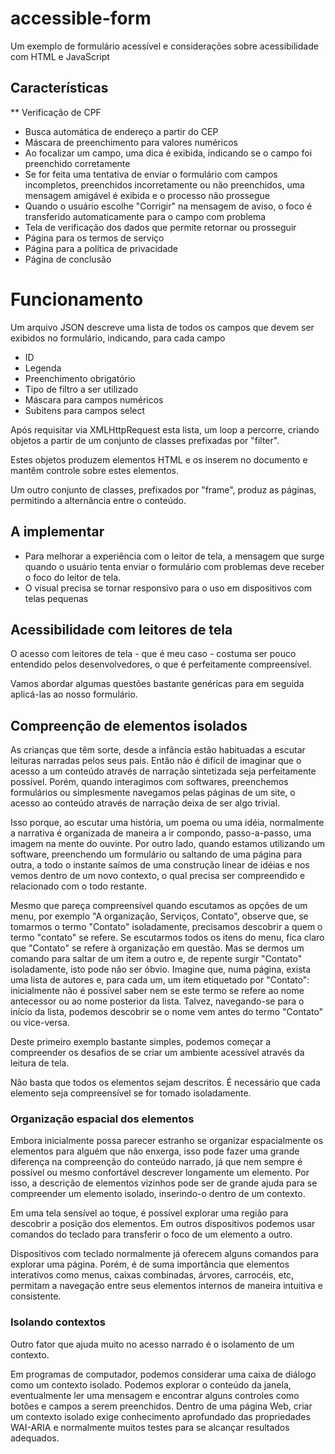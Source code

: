 ﻿# accessible-form

Um exemplo de formulário acessível e considerações sobre acessibilidade com HTML e JavaScript

## Características

** Verificação de CPF
* Busca automática de endereço a partir do CEP
* Máscara de preenchimento para valores numéricos
* Ao focalizar um campo, uma dica é exibida, indicando se o campo foi preenchido corretamente
* Se for feita uma tentativa de enviar o formulário com campos incompletos, preenchidos incorretamente  ou não preenchidos, uma mensagem amigável é exibida e o processo não prossegue
* Quando o usuário escolhe "Corrigir" na mensagem de aviso, o foco é transferido automaticamente para o campo com problema
* Tela de verificação dos dados que permite retornar ou prosseguir
* Página para os termos de serviço
* Página para a política de privacidade
* Página de conclusão

# Funcionamento

Um arquivo JSON descreve uma lista de todos os campos que devem ser exibidos no formulário, indicando, para cada campo 

* ID
* Legenda
* Preenchimento obrigatório
* Tipo de filtro a ser utilizado
* Máscara para campos numéricos
* Subitens para campos select

Após requisitar via XMLHttpRequest esta lista, um loop a percorre, criando objetos a partir de um conjunto de classes prefixadas por "filter".

Estes objetos produzem elementos HTML e os inserem no documento e mantêm controle sobre estes elementos.

Um outro conjunto de classes, prefixados por "frame", produz as páginas, permitindo a alternância entre o conteúdo.

## A implementar

* Para melhorar a experiência com o leitor de tela, a mensagem que surge quando o usuário tenta enviar o formulário com problemas deve receber o foco do leitor de tela.
* O visual precisa se tornar responsivo para o uso em dispositivos com telas pequenas

## Acessibilidade com leitores de tela

O acesso com leitores de tela - que é meu caso - costuma ser pouco entendido pelos desenvolvedores, o que é perfeitamente compreensível.

Vamos abordar algumas questões bastante genéricas para em seguida aplicá-las ao nosso formulário.

## Compreenção de elementos isolados

As crianças que têm sorte, desde a infância estão habituadas a escutar leituras narradas pelos seus pais. Então não é difícil de imaginar que o acesso a um conteúdo através de narração sintetizada seja perfeitamente possível. Porém, quando interagimos com softwares, preenchemos formulários ou simplesmente navegamos pelas páginas de um site, o acesso ao conteúdo através de narração deixa de ser algo trivial.

Isso porque, ao escutar uma história, um poema ou uma idéia, normalmente a narrativa é organizada de maneira a ir compondo, passo-a-passo, uma imagem na mente do ouvinte. Por outro lado, quando estamos utilizando um software, preenchendo um formulário ou saltando de uma página para outra, a todo o instante saímos de uma construção linear de idéias e nos vemos dentro de um novo contexto, o qual precisa ser compreendido e relacionado com o todo restante.

Mesmo que pareça compreensível quando escutamos as opções de um menu, por exemplo "A organização, Serviços, Contato", observe que, se tomarmos o termo "Contato" isoladamente, precisamos descobrir a quem o termo "contato" se refere. Se escutarmos todos os itens do menu, fica claro que "Contato" se refere à organização em questão. Mas se dermos um comando para saltar de um item a outro e, de repente surgir "Contato" isoladamente, isto pode não ser óbvio. Imagine que, numa página, exista uma lista de autores e, para cada um, um item etiquetado por "Contato": inicialmente não é possível saber nem se este termo se refere ao nome antecessor ou ao nome posterior da lista. Talvez, navegando-se para o início da lista, podemos descobrir se o nome vem antes do termo "Contato" ou vice-versa.

Deste primeiro exemplo bastante simples, podemos começar a compreender os desafios de se criar um ambiente acessível através da leitura de tela.

Não basta que todos os elementos sejam descritos. É necessário que cada elemento seja compreensível se for tomado isoladamente.

### Organização espacial dos elementos

Embora inicialmente possa parecer estranho se organizar espacialmente os elementos para alguém que não enxerga, isso pode fazer uma grande diferença na compreenção do conteúdo narrado, já que nem sempre é possível ou mesmo confortável descrever longamente um elemento. Por isso, a descrição de elementos vizinhos pode ser de grande ajuda para se compreender um elemento isolado, inserindo-o dentro de um contexto.

Em uma tela sensível ao toque, é possível explorar uma região para descobrir a posição dos elementos. Em outros dispositivos podemos usar comandos do teclado para transferir o foco de um elemento a outro.

Dispositivos com teclado normalmente já oferecem alguns comandos para explorar uma página. Porém, é de suma importância que elementos interativos como menus, caixas combinadas, árvores, carrocéis, etc, permitam a navegação entre seus elementos internos de maneira intuitiva e consistente.

### Isolando contextos

Outro fator que ajuda muito no acesso narrado é o isolamento de um contexto.

Em programas de computador, podemos considerar uma caixa de diálogo como um contexto isolado. Podemos explorar o conteúdo da janela, eventualmente ler uma mensagem e encontrar alguns controles como botões e campos a serem preenchidos. Dentro de uma página Web, criar um contexto isolado exige conhecimento aprofundado das propriedades WAI-ARIA e normalmente muitos testes para se alcançar resultados adequados.

